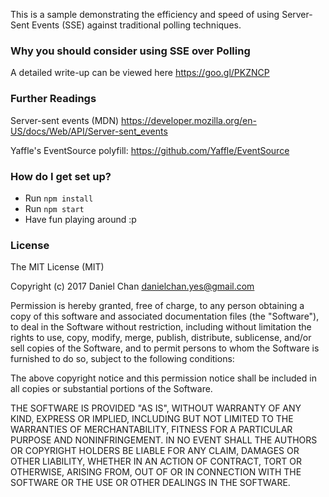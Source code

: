 This is a sample demonstrating the efficiency and speed of using Server-Sent Events (SSE) against traditional polling techniques.

### Why you should consider using SSE over Polling

A detailed write-up can be viewed here https://goo.gl/PKZNCP

### Further Readings
Server-sent events (MDN)
https://developer.mozilla.org/en-US/docs/Web/API/Server-sent_events

Yaffle's EventSource polyfill: 
https://github.com/Yaffle/EventSource

### How do I get set up?
* Run `npm install`
* Run `npm start`
* Have fun playing around :p

### License

The MIT License (MIT)

Copyright (c) 2017 Daniel Chan danielchan.yes@gmail.com

Permission is hereby granted, free of charge, to any person obtaining a copy of this software and associated documentation files (the "Software"), to deal in the Software without restriction, including without limitation the rights to use, copy, modify, merge, publish, distribute, sublicense, and/or sell copies of the Software, and to permit persons to whom the Software is furnished to do so, subject to the following conditions:

The above copyright notice and this permission notice shall be included in all copies or substantial portions of the Software.

THE SOFTWARE IS PROVIDED "AS IS", WITHOUT WARRANTY OF ANY KIND, EXPRESS OR IMPLIED, INCLUDING BUT NOT LIMITED TO THE WARRANTIES OF MERCHANTABILITY, FITNESS FOR A PARTICULAR PURPOSE AND NONINFRINGEMENT. IN NO EVENT SHALL THE AUTHORS OR COPYRIGHT HOLDERS BE LIABLE FOR ANY CLAIM, DAMAGES OR OTHER LIABILITY, WHETHER IN AN ACTION OF CONTRACT, TORT OR OTHERWISE, ARISING FROM, OUT OF OR IN CONNECTION WITH THE SOFTWARE OR THE USE OR OTHER DEALINGS IN THE SOFTWARE.

